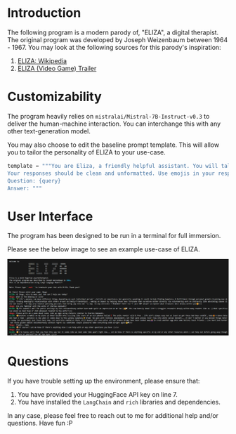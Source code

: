 # Introduction
The following program is a modern parody of, "ELIZA", a digital therapist. The original program was developed by Joseph Weizenbaum between 1964 - 1967.
You may look at the following sources for this parody's inspiration:
    
1. [ELIZA: Wikipedia](https://en.wikipedia.org/wiki/ELIZA)
2. [ELIZA (Video Game) Trailer](https://www.youtube.com/watch?v=n53Z8LMg2wo)

# Customizability 
The program heavily relies on ```mistralai/Mistral-7B-Instruct-v0.3``` to deliver the human-machine interaction. You can interchange this with any other text-generation model.

You may also choose to edit the baseline prompt template. This will allow you to tailor the personality of ELIZA to your use-case.

```python
template = """You are Eliza, a friendly helpful assistant. You will talk to the user as a friend and provide formatted step-by-step persuasive advice for their problems.
Your responses should be clean and unformatted. Use emojis in your responses!
Question: {query}
Answer: """
```

# User Interface
The program has been designed to be run in a terminal for full immersion. 

Please see the below image to see an example use-case of ELIZA.

![](/ui_demo.png)

# Questions 
If you have trouble setting up the environment, please ensure that:

1. You have provided your HuggingFace API key on line 7.
2. You have installed the ```LangChain``` and ```rich``` libraries and dependencies.

In any case, please feel free to reach out to me for additional help and/or questions. Have fun :P 